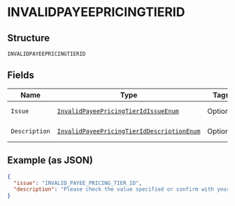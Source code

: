
# INVALIDPAYEEPRICINGTIERID

## Structure

`INVALIDPAYEEPRICINGTIERID`

## Fields

| Name | Type | Tags | Description | Getter | Setter |
|  --- | --- | --- | --- | --- | --- |
| `Issue` | [`InvalidPayeePricingTierIdIssueEnum`](../../doc/models/invalid-payee-pricing-tier-id-issue-enum.md) | Optional | - | InvalidPayeePricingTierIdIssueEnum getIssue() | setIssue(InvalidPayeePricingTierIdIssueEnum issue) |
| `Description` | [`InvalidPayeePricingTierIdDescriptionEnum`](../../doc/models/invalid-payee-pricing-tier-id-description-enum.md) | Optional | - | InvalidPayeePricingTierIdDescriptionEnum getDescription() | setDescription(InvalidPayeePricingTierIdDescriptionEnum description) |

## Example (as JSON)

```json
{
  "issue": "INVALID_PAYEE_PRICING_TIER_ID",
  "description": "Please check the value specified or confirm with your Account Manager that the 'payee_pricing_tier_id' specified has been setup for the account."
}
```

